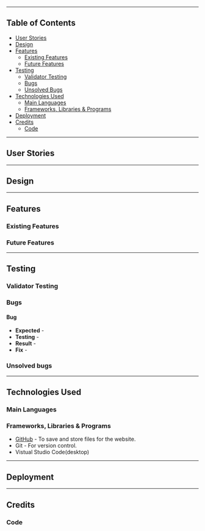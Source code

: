 - - - 

## Table of Contents

* [User Stories](#user-stories)
* [Design](#design)
* [Features](#features)
    * [Existing Features](#existing-features)
    * [Future Features](#future-features)
* [Testing](#testing)
    * [Validator Testing](#validator-testing)
    * [Bugs](#bugs)
    * [Unsolved Bugs](#unsolved-bugs)
* [Technologies Used](#technologies-used)
  * [Main Languages](#main-languages)
  * [Frameworks, Libraries & Programs](#frameworks-libraries--programs)
* [Deployment](#deployment)
* [Credits](#credits)
  * [Code](#code)

  
- - -
## User Stories 
- - -
## Design

- - -
## Features

### Existing Features



### Future Features


---

## Testing




### Validator Testing





### Bugs

#### Bug
  * **Expected** - 
  * **Testing** - 
  * **Result** -
  * **Fix** - 




### Unsolved bugs
 
---

## Technologies Used

### Main Languages


### Frameworks, Libraries & Programs
  * [GitHub](https://github.com/) - To save and store files for the website.
  * Git - For version control.
  * Vistual Studio Code(desktop) 
---

## Deployment

---

## Credits

### Code
